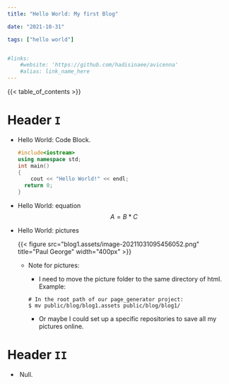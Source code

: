 ```yaml
---
title: "Hello World: My first Blog"

date: "2021-10-31"

tags: ["hello world"]


#links:
    #website: 'https://github.com/hadisinaee/avicenna'
    #alias: link_name_here
---
```


{{< table_of_contents >}}

# Header `I`

+ Hello World: Code Block.

  ```c++
  #include<iostream>
  using namespace std;
  int main()
  {
      cout << "Hello World!" << endl;
  	return 0;
  }
  ```

+ Hello World: equation
  $$
  A = B*C \tag{1}
  $$

+ Hello World: pictures

  {{< figure src="blog1.assets/image-20211031095456052.png" title="Paul George" width="400px" >}}

  + Note for pictures:
  	
  	+  I need to move the picture folder to the same directory of html. Example:
  	
  	```
  	# In the root path of our page_generator project:
  	$ mv public/blog/blog1.assets public/blog/blog1/ 
  	```
  	
  	+ Or maybe I could set up a specific repositories to save all my pictures online. 

# Header `II`

+ ​	Null.

